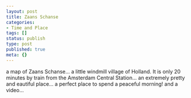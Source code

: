 ```yaml
---
layout: post
title: Zaans Schanse
categories:
- Time and Place
tags: []
status: publish
type: post
published: true
meta: {}
---
```

a map of Zaans Schanse... a little windmill village of Holland. It is only 20 minutes by train from the Amsterdam Central Station... an extremely pretty and eautiful place... a perfect place to spend a peaceful morning! and a video...
